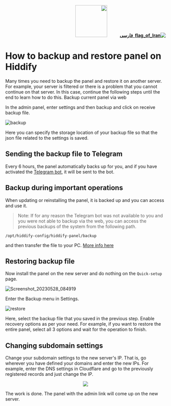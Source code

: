<div dir="rtl" markdown="1">

[**![flag_of_Iran](https://user-images.githubusercontent.com/125398461/234186932-52f1fa82-52c6-417f-8b37-08fe9250a55f.png) &nbsp;فارسی**](/manager/wiki/%D8%A2%D9%85%D9%88%D8%B2%D8%B4-%D9%BE%D8%B4%D8%AA%DB%8C%D8%A8%D8%A7%D9%86%E2%80%8C%DA%AF%DB%8C%D8%B1%DB%8C-%D9%88-%D8%A8%D8%A7%D8%B2%DB%8C%D8%A7%D8%A8%DB%8C-%D9%BE%D9%86%D9%84-%D8%AF%D8%B1-%D9%87%DB%8C%D8%AF%DB%8C%D9%81%D8%A7%DB%8C)&nbsp;&nbsp;&nbsp;&nbsp;&nbsp;&nbsp;&nbsp;&nbsp;&nbsp;&nbsp;<a href="/manager/wiki/All-tutorials-and-videos"><img width="100" src="https://github.com/hiddify/hiddify-config/assets/125398461/8ac5b906-105c-4b98-acf5-0e12e39e33f6" /></a>
</div>

# How to backup and restore panel on Hiddify

Many times you need to backup the panel and restore it on another server. For example, your server is filtered or there is a problem that you cannot continue on that server. In this case, continue the following steps until the end to learn how to do this.
Backup current panel via web

In the admin panel, enter settings and then backup and click on receive backup file.

![backup](https://github.com/hiddify/hiddify-config/assets/125398461/5547180d-e2e6-44b5-a3ec-a651a58a02d3)


Here you can specify the storage location of your backup file so that the json file related to the settings is saved.


## Sending the backup file to Telegram

Every 6 hours, the panel automatically backs up for you, and if you have activated the [Telegram bot](/manager/wiki/How-to-set-up-and-use-Telegram-bot-on-Hddify-panel), it will be sent to the bot.

## Backup during important operations

When updating or reinstalling the panel, it is backed up and you can access and use it.

> Note: If for any reason the Telegram bot was not available to you and you were not able to backup via the web, you can access the previous backups of the system from the following path.

`/opt/hiddify-config/hiddify-panel/backup`

and then transfer the file to your PC. [More info here](/manager/wiki/How-to-transfer-files-between-a-server-and-a-computer)

## Restoring backup file
Now install the panel on the new server and do nothing on the `Quick-setup` page.

![Screenshot_20230528_084919](https://github.com/hiddify/hiddify-config/assets/125398461/c419c97a-7dad-4f90-9b07-c33453887050)


Enter the Backup menu in Settings.

![restore](https://github.com/hiddify/hiddify-config/assets/125398461/bb83fc32-bbae-4b89-9bbe-b6498488125c)

Here, select the backup file that you saved in the previous step. Enable recovery options as per your need. For example, if you want to restore the entire panel, select all 3 options and wait for the operation to finish.


## Changing subdomain settings
Change your subdomain settings to the new server's IP. That is, go wherever you have defined your domains and enter the new IPs. For example, enter the DNS settings in Cloudflare and go to the previously registered records and just change the IP.

<div align=center markdown=1>
<img src="https://github.com/hiddify/hiddify-config/assets/125398461/c572da3a-aafb-4457-b06e-c8870a20e171" />
</div>



The work is done. The panel with the admin link will come up on the new server.